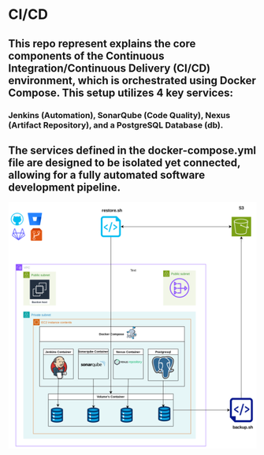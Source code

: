 # CI/CD
## This repo represent explains the core components of the Continuous Integration/Continuous Delivery (CI/CD) environment, which is orchestrated using Docker Compose. This setup utilizes 4 key services: 
### Jenkins (Automation), SonarQube (Code Quality), Nexus (Artifact Repository), and a PostgreSQL Database (db).

## The services defined in the docker-compose.yml file are designed to be isolated yet connected, allowing for a fully automated software development pipeline.

![alt text](https://github.com/dev126712/cicd/blob/2f6feee40bd20e41bcb2a391aa65dde340a7320f/cicd.png)
